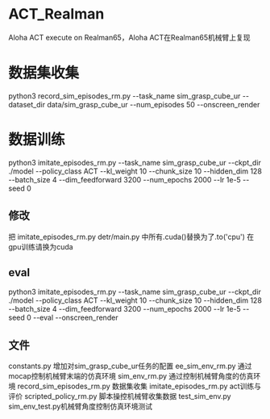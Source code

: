 # ACT_Realman
Aloha ACT execute on Realman65，Aloha ACT在Realman65机械臂上复现

# 数据集收集
python3 record_sim_episodes_rm.py --task_name sim_grasp_cube_ur --dataset_dir data/sim_grasp_cube_ur --num_episodes 50 --onscreen_render

# 数据训练
python3 imitate_episodes_rm.py --task_name sim_grasp_cube_ur --ckpt_dir ./model --policy_class ACT --kl_weight 10 --chunk_size 10 --hidden_dim 128 --batch_size 4 --dim_feedforward 3200 --num_epochs 2000  --lr 1e-5 --seed 0

## 修改
把 imitate_episodes_rm.py detr/main.py 中所有.cuda()替换为了.to('cpu')
在gpu训练请换为cuda

## eval
python3 imitate_episodes_rm.py --task_name sim_grasp_cube_ur --ckpt_dir ./model --policy_class ACT --kl_weight 10 --chunk_size 10 --hidden_dim 128 --batch_size 4 --dim_feedforward 3200 --num_epochs 2000  --lr 1e-5 --seed 0  --eval  --onscreen_render

## 文件
constants.py 增加对sim_grasp_cube_ur任务的配置
ee_sim_env_rm.py 通过mocap控制机械臂末端的仿真环境
sim_env_rm.py 通过控制机械臂角度的仿真环境
record_sim_episodes_rm.py 数据集收集
imitate_episodes_rm.py act训练与评价
scripted_policy_rm.py 脚本操控机械臂收集数据
test_sim_env.py sim_env_test.py机械臂角度控制仿真环境测试
